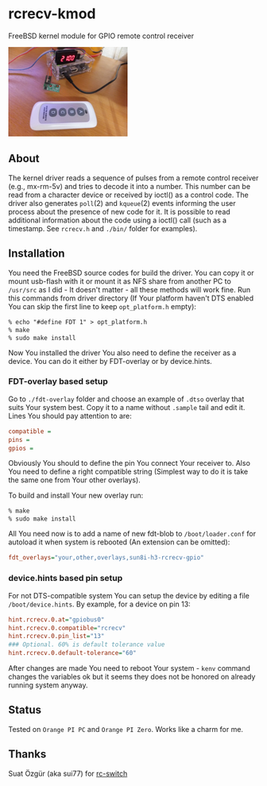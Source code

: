 # rcrecv-kmod

FreeBSD kernel module for GPIO remote control receiver

<img width=240 height=180 src="img/RC_Receiver_433MHz.jpeg" title="RC receiver 433MHz" />

## About

The kernel driver reads a sequence of pulses from a remote control receiver
(e.g., mx-rm-5v) and tries to decode it into a number. This number can
be read from a character device or received by ioctl() as a control code.
The driver also generates `poll`(2) and `kqueue`(2) events informing the user process
about the presence of new code for it.
It is possible to read additional information about the code using a ioctl()
call (such as a timestamp. See `rcrecv.h` and `./bin/` folder for examples).

## Installation

You need the FreeBSD source codes for build the driver. You can copy it or
mount usb-flash with it or mount it as NFS share from another PC to
`/usr/src` as I did - It doesn't matter - all these methods will work fine.
Run this commands from driver directory (If Your platform haven't DTS enabled
You can skip the first line to keep `opt_platform.h` empty):
```shell
% echo "#define FDT 1" > opt_platform.h
% make
% sudo make install
```
Now You installed the driver You also need to define the receiver as a device.
You can do it either by FDT-overlay or by device.hints.

### FDT-overlay based setup

Go to `./fdt-overlay` folder and choose an example of `.dtso` overlay that
suits Your system best. Copy it to a name without `.sample` tail and edit it.
Lines You should pay attention to are:
```ini
compatible =
pins =
gpios =
```
Obviously You should to define the pin You connect Your receiver to. Also You
need to define a right compatible string (Simplest way to do it is take the
same one from Your other overlays).

To build and install Your new overlay run:
```shell
% make
% sudo make install
```
All You need now is to add a name of new fdt-blob to `/boot/loader.conf` for
autoload it when system is rebooted (An extension can be omitted):
```ini
fdt_overlays="your,other,overlays,sun8i-h3-rcrecv-gpio"
```

### device.hints based pin setup

For not DTS-compatible system You can setup the device by editing a file
`/boot/device.hints`. By example, for a device on pin 13:

```ini
hint.rcrecv.0.at="gpiobus0"
hint.rcrecv.0.compatible="rcrecv"
hint.rcrecv.0.pin_list="13"
### Optional. 60% is default tolerance value
hint.rcrecv.0.default-tolerance="60"
```

After changes are made You need to reboot Your system - `kenv` command
changes the variables ok but it seems they does not be honored on already
running system anyway.

## Status

Tested on `Orange PI PC` and `Orange PI Zero`.
Works like a charm for me.

## Thanks

Suat Özgür (aka sui77) for [rc-switch](https://github.com/sui77/rc-switch)
